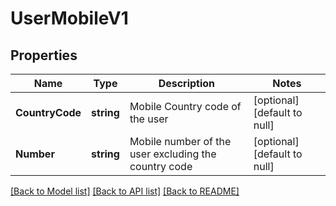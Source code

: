 # UserMobileV1

## Properties
Name | Type | Description | Notes
------------ | ------------- | ------------- | -------------
**CountryCode** | **string** | Mobile Country code of the user | [optional] [default to null]
**Number** | **string** | Mobile number of the user excluding the country code | [optional] [default to null]

[[Back to Model list]](../README.md#documentation-for-models) [[Back to API list]](../README.md#documentation-for-api-endpoints) [[Back to README]](../README.md)

